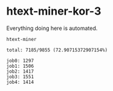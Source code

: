 # htext-miner-kor-3

Everything doing here is automated.

```
htext-miner

total: 7185/9855 (72.90715372907154%)

job0: 1297
job1: 1506
job2: 1417
job3: 1551
job4: 1414
```